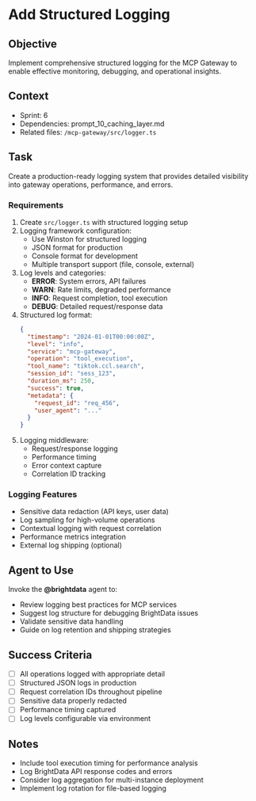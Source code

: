 # Add Structured Logging

## Objective

Implement comprehensive structured logging for the MCP Gateway to enable effective monitoring, debugging, and operational insights.

## Context

- Sprint: 6
- Dependencies: prompt_10_caching_layer.md
- Related files: `/mcp-gateway/src/logger.ts`

## Task

Create a production-ready logging system that provides detailed visibility into gateway operations, performance, and errors.

### Requirements

1. Create `src/logger.ts` with structured logging setup
2. Logging framework configuration:
   - Use Winston for structured logging
   - JSON format for production
   - Console format for development
   - Multiple transport support (file, console, external)
3. Log levels and categories:
   - **ERROR**: System errors, API failures
   - **WARN**: Rate limits, degraded performance
   - **INFO**: Request completion, tool execution
   - **DEBUG**: Detailed request/response data
4. Structured log format:
   ```json
   {
     "timestamp": "2024-01-01T00:00:00Z",
     "level": "info",
     "service": "mcp-gateway",
     "operation": "tool_execution",
     "tool_name": "tiktok.ccl.search",
     "session_id": "sess_123",
     "duration_ms": 250,
     "success": true,
     "metadata": {
       "request_id": "req_456",
       "user_agent": "..."
     }
   }
   ```
5. Logging middleware:
   - Request/response logging
   - Performance timing
   - Error context capture
   - Correlation ID tracking

### Logging Features

- Sensitive data redaction (API keys, user data)
- Log sampling for high-volume operations
- Contextual logging with request correlation
- Performance metrics integration
- External log shipping (optional)

## Agent to Use

Invoke the **@brightdata** agent to:

- Review logging best practices for MCP services
- Suggest log structure for debugging BrightData issues
- Validate sensitive data handling
- Guide on log retention and shipping strategies

## Success Criteria

- [ ] All operations logged with appropriate detail
- [ ] Structured JSON logs in production
- [ ] Request correlation IDs throughout pipeline
- [ ] Sensitive data properly redacted
- [ ] Performance timing captured
- [ ] Log levels configurable via environment

## Notes

- Include tool execution timing for performance analysis
- Log BrightData API response codes and errors
- Consider log aggregation for multi-instance deployment
- Implement log rotation for file-based logging
